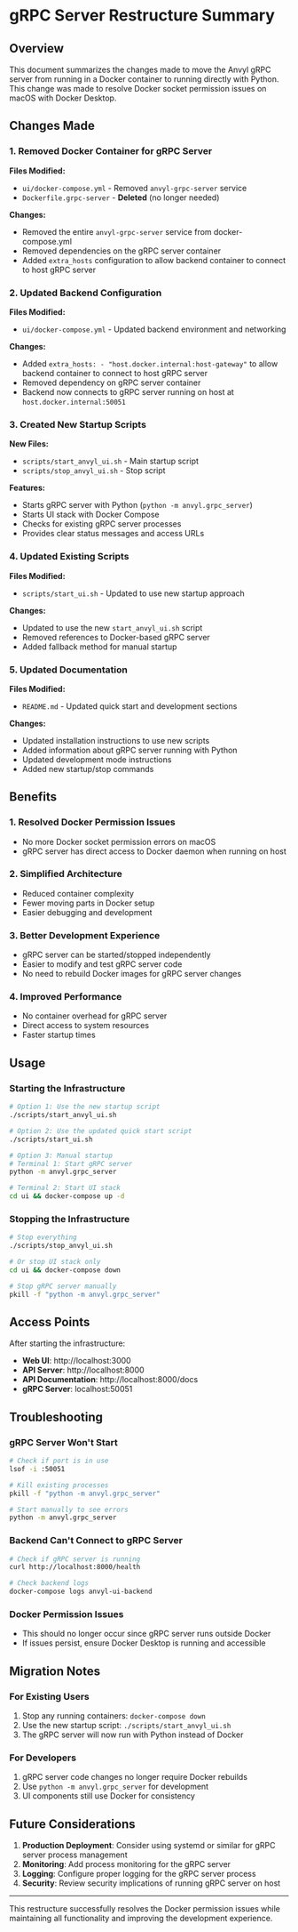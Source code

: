 # gRPC Server Restructure Summary

## Overview

This document summarizes the changes made to move the Anvyl gRPC server from running in a Docker container to running directly with Python. This change was made to resolve Docker socket permission issues on macOS with Docker Desktop.

## Changes Made

### 1. Removed Docker Container for gRPC Server

**Files Modified:**
- `ui/docker-compose.yml` - Removed `anvyl-grpc-server` service
- `Dockerfile.grpc-server` - **Deleted** (no longer needed)

**Changes:**
- Removed the entire `anvyl-grpc-server` service from docker-compose.yml
- Removed dependencies on the gRPC server container
- Added `extra_hosts` configuration to allow backend container to connect to host gRPC server

### 2. Updated Backend Configuration

**Files Modified:**
- `ui/docker-compose.yml` - Updated backend environment and networking

**Changes:**
- Added `extra_hosts: - "host.docker.internal:host-gateway"` to allow backend container to connect to host gRPC server
- Removed dependency on gRPC server container
- Backend now connects to gRPC server running on host at `host.docker.internal:50051`

### 3. Created New Startup Scripts

**New Files:**
- `scripts/start_anvyl_ui.sh` - Main startup script
- `scripts/stop_anvyl_ui.sh` - Stop script

**Features:**
- Starts gRPC server with Python (`python -m anvyl.grpc_server`)
- Starts UI stack with Docker Compose
- Checks for existing gRPC server processes
- Provides clear status messages and access URLs

### 4. Updated Existing Scripts

**Files Modified:**
- `scripts/start_ui.sh` - Updated to use new startup approach

**Changes:**
- Updated to use the new `start_anvyl_ui.sh` script
- Removed references to Docker-based gRPC server
- Added fallback method for manual startup

### 5. Updated Documentation

**Files Modified:**
- `README.md` - Updated quick start and development sections

**Changes:**
- Updated installation instructions to use new scripts
- Added information about gRPC server running with Python
- Updated development mode instructions
- Added new startup/stop commands

## Benefits

### 1. Resolved Docker Permission Issues
- No more Docker socket permission errors on macOS
- gRPC server has direct access to Docker daemon when running on host

### 2. Simplified Architecture
- Reduced container complexity
- Fewer moving parts in Docker setup
- Easier debugging and development

### 3. Better Development Experience
- gRPC server can be started/stopped independently
- Easier to modify and test gRPC server code
- No need to rebuild Docker images for gRPC server changes

### 4. Improved Performance
- No container overhead for gRPC server
- Direct access to system resources
- Faster startup times

## Usage

### Starting the Infrastructure

```bash
# Option 1: Use the new startup script
./scripts/start_anvyl_ui.sh

# Option 2: Use the updated quick start script
./scripts/start_ui.sh

# Option 3: Manual startup
# Terminal 1: Start gRPC server
python -m anvyl.grpc_server

# Terminal 2: Start UI stack
cd ui && docker-compose up -d
```

### Stopping the Infrastructure

```bash
# Stop everything
./scripts/stop_anvyl_ui.sh

# Or stop UI stack only
cd ui && docker-compose down

# Stop gRPC server manually
pkill -f "python -m anvyl.grpc_server"
```

## Access Points

After starting the infrastructure:

- **Web UI**: http://localhost:3000
- **API Server**: http://localhost:8000
- **API Documentation**: http://localhost:8000/docs
- **gRPC Server**: localhost:50051

## Troubleshooting

### gRPC Server Won't Start
```bash
# Check if port is in use
lsof -i :50051

# Kill existing processes
pkill -f "python -m anvyl.grpc_server"

# Start manually to see errors
python -m anvyl.grpc_server
```

### Backend Can't Connect to gRPC Server
```bash
# Check if gRPC server is running
curl http://localhost:8000/health

# Check backend logs
docker-compose logs anvyl-ui-backend
```

### Docker Permission Issues
- This should no longer occur since gRPC server runs outside Docker
- If issues persist, ensure Docker Desktop is running and accessible

## Migration Notes

### For Existing Users
1. Stop any running containers: `docker-compose down`
2. Use the new startup script: `./scripts/start_anvyl_ui.sh`
3. The gRPC server will now run with Python instead of Docker

### For Developers
1. gRPC server code changes no longer require Docker rebuilds
2. Use `python -m anvyl.grpc_server` for development
3. UI components still use Docker for consistency

## Future Considerations

1. **Production Deployment**: Consider using systemd or similar for gRPC server process management
2. **Monitoring**: Add process monitoring for the gRPC server
3. **Logging**: Configure proper logging for the gRPC server process
4. **Security**: Review security implications of running gRPC server on host

---

This restructure successfully resolves the Docker permission issues while maintaining all functionality and improving the development experience.